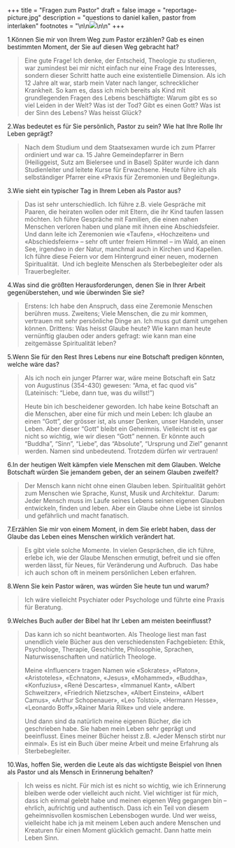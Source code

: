 +++
title = "Fragen zum Pastor"
draft = false
image = "reportage-picture.jpg"
description = "questions to daniel kallen, pastor from interlaken"
footnotes = "<!--StartFragment-->\n\n![](https://files.wbk.kreativmedia.ch/71/4e/714e1e63-3cff-42db-92d1-499d92468631.jpg)\n\n<!--EndFragment-->"
+++
<!--StartFragment-->

1.Können Sie mir von Ihrem Weg zum Pastor erzählen? Gab es einen bestimmten Moment, der Sie auf diesen Weg gebracht hat? 

> Eine gute Frage! Ich denke, der Entscheid, Theologie zu studieren, war zumindest bei mir nicht einfach nur eine Frage des Interesses, sondern dieser Schritt hatte auch eine existentielle Dimension. Als ich 12 Jahre alt war, starb mein Vater nach langer, schrecklicher Krankheit. So kam es, dass ich mich bereits als Kind mit grundlegenden Fragen des Lebens beschäftigte: Warum gibt es so viel Leiden in der Welt? Was ist der Tod? Gibt es einen Gott? Was ist der Sinn des Lebens? Was heisst Glück?  

2.Was bedeutet es für Sie persönlich, Pastor zu sein? Wie hat Ihre Rolle Ihr Leben geprägt? 

> Nach dem Studium und dem Staatsexamen wurde ich zum Pfarrer ordiniert und war ca. 15 Jahre Gemeindepfarrer in Bern (Heiliggeist, Sutz am Bielersee und in Basel) Später wurde ich dann Studienleiter und leitete Kurse für Erwachsene. Heute führe ich als selbständiger Pfarrer eine «Praxis für Zeremonien und Begleitung».   

3.Wie sieht ein typischer Tag in Ihrem Leben als Pastor aus? 

> Das ist sehr unterschiedlich. Ich führe z.B. viele Gespräche mit Paaren, die heiraten wollen oder mit Eltern, die ihr Kind taufen lassen möchten. Ich führe Gespräche mit Familien, die einen nahen Menschen verloren haben und plane mit ihnen eine Abschiedsfeier. Und dann leite ich Zeremonien wie «Taufen», «Hochzeiten» und «Abschiedsfeiern» – sehr oft unter freiem Himmel – im Wald, an einen See, irgendwo in der Natur, manchmal auch in Kirchen und Kapellen. Ich führe diese Feiern vor dem Hintergrund einer neuen, modernen Spiritualität.  Und ich begleite Menschen als Sterbebegleiter oder als Trauerbegleiter.    

4.Was sind die größten Herausforderungen, denen Sie in Ihrer Arbeit gegenüberstehen, und wie überwinden Sie sie? 

> Erstens: Ich habe den Anspruch, dass eine Zeremonie Menschen berühren muss. Zweitens; Viele Menschen, die zu mir kommen, vertrauen mit sehr persönliche Dinge an. Ich muss gut damit umgehen können. Drittens: Was heisst Glaube heute? Wie kann man heute vernünftig glauben oder anders gefragt: wie kann man eine zeitgemässe Spiritualität leben?    

5.Wenn Sie für den Rest Ihres Lebens nur eine Botschaft predigen könnten, welche wäre das? 

> Als ich noch ein junger Pfarrer war, wäre meine Botschaft ein Satz von Augustinus (354-430) gewesen: “Ama, et fac quod vis” (Lateinisch: “Liebe, dann tue, was du willst!”)  
>
> Heute bin ich bescheidener geworden. Ich habe keine Botschaft an die Menschen, aber eine für mich und mein Leben: Ich glaube an einen “Gott”, der grösser ist, als unser Denken, unser Handeln, unser Leben. Aber dieser “Gott” bleibt ein Geheimnis. Vielleicht ist es gar nicht so wichtig, wie wir diesen “Gott” nennen. Er könnte auch “Buddha”, “Sinn”, “Liebe”, das “Absolute”, “Ursprung und Ziel” genannt werden. Namen sind unbedeutend. Trotzdem dürfen wir vertrauen! 

6.In der heutigen Welt kämpfen viele Menschen mit dem Glauben. Welche Botschaft würden Sie jemandem geben, der an seinem Glauben zweifelt? 

> Der Mensch kann nicht ohne einen Glauben leben. Spiritualität gehört zum Menschen wie Sprache, Kunst, Musik und Architektur.  Darum: Jeder Mensch muss im Laufe seines Lebens seinen eigenen Glauben entwickeln, finden und leben. Aber ein Glaube ohne Liebe ist sinnlos und gefährlich und macht fanatisch.   

7.Erzählen Sie mir von einem Moment, in dem Sie erlebt haben, dass der Glaube das Leben eines Menschen wirklich verändert hat. 

> Es gibt viele solche Momente. In vielen Gesprächen, die ich führe, erlebe ich, wie der Glaube Menschen ermutigt, befreit und sie offen werden lässt, für Neues, für Veränderung und Aufbruch.  Das habe ich auch schon oft in meinem persönlichen Leben erfahren.  

8.Wenn Sie kein Pastor wären, was würden Sie heute tun und warum? 

> Ich wäre vielleicht Psychiater oder Psychologe und führte eine Praxis für Beratung.  

9.Welches Buch außer der Bibel hat Ihr Leben am meisten beeinflusst? 

> Das kann ich so nicht beantworten. Als Theologe liest man fast unendlich viele Bücher aus den verschiedensten Fachgebieten: Ethik, Psychologe, Therapie, Geschichte, Philosophie, Sprachen, Naturwissenschaften und natürlich Theologe.  
>
> Meine «Influencer» tragen Namen wie «Sokrates», «Platon», «Aristoteles», «Echnaton», «Jesus», «Mohammed», «Buddha», «Konfuzius», «René Descartes», «Immanuel Kant», «Albert Schweitzer», «Friedrich Nietzsche», «Albert Einstein», «Albert Camus», «Arthur Schopenauer», «Leo Tolstoi», «Hermann Hesse», «Leonardo Boff»,»Rainer Maria Rilke» und viele andere.  
>
> Und dann sind da natürlich meine eigenen Bücher, die ich geschrieben habe. Sie haben mein Leben sehr geprägt und beeinflusst. Eines meiner Bücher heisst z.B. «Jeder Mensch stirbt nur einmal». Es ist ein Buch über meine Arbeit und meine Erfahrung als Sterbebegleiter.   

10.Was, hoffen Sie, werden die Leute als das wichtigste Beispiel von Ihnen als Pastor und als Mensch in Erinnerung behalten? 

> Ich weiss es nicht. Für mich ist es nicht so wichtig, wie ich Erinnerung bleiben werde oder vielleicht auch nicht. Viel wichtiger ist für mich, dass ich einmal gelebt habe und meinen eigenen Weg gegangen bin – ehrlich, aufrichtig und authentisch. Dass ich ein Teil von diesem geheimnisvollen kosmischen Lebensbogen wurde. Und wer weiss, vielleicht habe ich ja mit meinem Leben auch andere Menschen und Kreaturen für einen Moment glücklich gemacht. Dann hatte mein Leben Sinn.   

<!--EndFragment-->